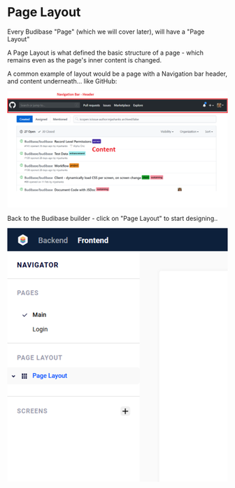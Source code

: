 # Page Layout

Every Budibase "Page" (which we will cover later), will have a "Page Layout"

A Page Layout is what defined the basic structure of a page - which remains even as the page's inner content is changed.

A common example of  layout would be a page with a Navigation bar header, and content underneath... like GitHub:

![page-layout-example-github](../../assets/user-guide/page-layout-example-github.png)

Back to the Budibase builder - click on "Page Layout" to start designing..

![page-layout-example-github](../../assets/user-guide/page-layout.png)
